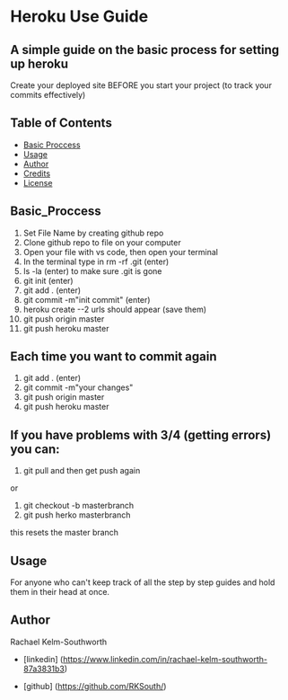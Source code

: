 # Heroku Use Guide
## A simple guide on the basic process for setting up heroku

Create your deployed site BEFORE you start your project (to track your commits effectively)

## Table of Contents
* [Basic Proccess](#Basic_Proccess)
* [Usage](#Usage)
* [Author](#Author)
* [Credits](#Credits)
* [License](#License)


## Basic_Proccess

1. Set File Name by creating github repo
2. Clone github repo to file on your computer
3. Open your file with vs code, then open your terminal
4. In the terminal type in rm -rf .git (enter)
5. ls -la (enter) to make sure .git is gone
6. git init (enter)
7. git add . (enter)
8. git commit -m"init commit" (enter)
9. heroku create --2 urls should appear (save them)
10. git push origin master
11. git push heroku master

## Each time you want to commit again

1. git add . (enter)
2. git commit -m"your changes"
3. git push origin master
4. git push heroku master

## If you have problems with 3/4 (getting errors) you can:
1. git pull and then get push again

or

1. git checkout -b masterbranch
2. git push herko masterbranch

this resets the master branch

## Usage

For anyone who can't keep track of all the step by step guides and hold them in their head at once. 

## Author

Rachael Kelm-Southworth

* [linkedin] (https://www.linkedin.com/in/rachael-kelm-southworth-87a3831b3) 

* [github] (https://github.com/RKSouth/)